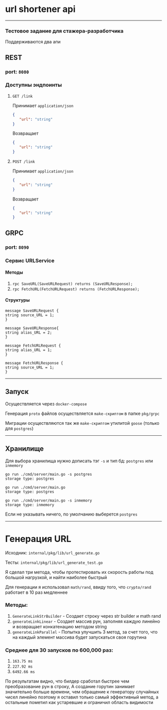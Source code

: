 # url shortener api

---

### Тестовое задание для стажера-разработчика

Поддерживаются два апи

## REST

### port: `8080`

### Доступны эндпоинты

1. `GET /link`

   Принимает `application/json`
   ```json
   {
      "url": "string"
   }
   ```
   Возвращает
   ```json
   {
      "url": "string"
   }
   ```
2. `POST /link`

   Принимает `application/json`
   ```json
   {
      "url": "string"
   }
   ```
   Возвращает
   ```json
   {
      "url": "string"
   }
   ```

## GRPC

### port: `8090`

### Сервис URLService

#### Методы

1. `rpc SaveURL(SaveURLRequest) returns (SaveURLResponse);`
2. `rpc FetchURL(FetchURLRequest) returns (FetchURLResponse);`

#### Структуры

```
message SaveURLRequest {
string source_URL = 1;
}

message SaveURLResponse{
string alias_URL = 2;
}

message FetchURLRequest {
string alias_URL = 1;
}

message FetchURLResponse {
string source_URL = 1;
}
```

---

## Запуск

Осуществляется через `docker-compose`

Генерация `proto` файлов осуществляется `make-скриптом` в папке `pkg/grpc`

Миграции осуществляются так же `make-скриптом` утилитой `goose` (только для `postgres`)

---

## Хранилище

Для выбора хранилища нужно дописать тэг `-s` и тип бд: `postgres` или `inmemory`

```
go run ./cmd/server/main.go -s postgres
storage type: postgres

go run ./cmd/server/main.go
storage type: postgres
```

```
go run ./cmd/server/main.go -s inmemory
storage type: inmemory
```

Если не указывать ничего, по умолчанию выберется `postgres`

---

# Генерация URL

Исходник: `internal/pkg/lib/url_generate.go`

Тесты: `internal/pkg/lib/url_generate_test.go`

Я сделал три метода, чтобы протестировать их скорость работы под большой нагрузкой, и найти наиболее быстрый

Для генерации я использовал `math/rand`, ввиду того, что `crypto/rand` работает в 10 раз медленнее

### Методы:

1. `GenerateLinkStrBuilder` - Создает строку через str builder и math rand
2. `generateLinkLinear` - Создает массив рун, заполняя каждую линейно и возвращает конкатенацию методом string
3. `generateLinkParallel` - Попытка улучшить 3 метод, за счет того, что на каждый элемент массива будет запускаться своя
   горутина

### Среднее для 30 запусков по 600,000 раз:

1. `163.75 ms`
2. `227.92 ms`
3. `6492.66 ms`

По результатам видно, что билдер сработал быстрее чем преобразование рун в строку,
А создание горутин занимает значительно больше времени, чем обращение к генератору случайных чисел линейно
поэтому я оставил только самый эффективный метод, а остальные пометил как устаревшие и ограничил область видимости
